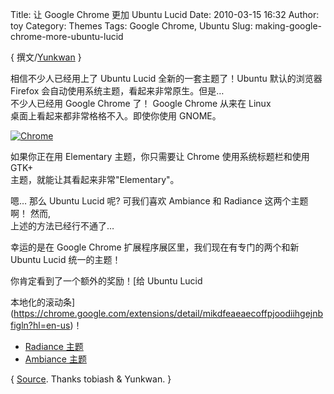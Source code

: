 Title: 让 Google Chrome 更加 Ubuntu Lucid
Date: 2010-03-15 16:32
Author: toy
Category: Themes
Tags: Google Chrome, Ubuntu
Slug: making-google-chrome-more-ubuntu-lucid

{ 撰文/[Yunkwan](http://yunkwan.wordpress.com) }

相信不少人已经用上了 Ubuntu Lucid 全新的一套主题了！Ubuntu 默认的浏览器
Firefox 会自动使用系统主题，看起来非常原生。但是…  
不少人已经用 Google Chrome 了！ Google Chrome 从来在 Linux  
桌面上看起来都非常格格不入。即使你使用 GNOME。

[![Chrome](http://i.linuxtoy.org/images/2010/03/chrome\\\_for\\\_lucid-thumb.png)](http://i.linuxtoy.org/images/2010/03/chrome\\\_for\\\_lucid.png)

如果你正在用 Elementary 主题，你只需要让 Chrome 使用系统标题栏和使用
GTK+  
主题，就能让其看起来非常"Elementary"。

嗯… 那么 Ubuntu Lucid 呢? 可我们喜欢 Ambiance 和 Radiance 这两个主题啊！
然而,  
上述的方法已经行不通了…

幸运的是在 Google Chrome 扩展程序展区里，我们现在有专门的两个和新 Ubuntu
Lucid 统一的主题！

你肯定看到了一个额外的奖励！[给 Ubuntu Lucid  

本地化的滚动条](https://chrome.google.com/extensions/detail/mikdfeaeaecoffpjoodiihgejnbfigln?hl=en-us)！

+ [Radiance
主题](https://chrome.google.com/extensions/detail/nhcggnkgnnjofaalfnbdfhkejpjolbce?hl=en-us)  
+ [Ambiance
主题](https://chrome.google.com/extensions/detail/elnmibmpefhmfgphdphdncoogpbfmlbp?hl=en-us)

{
[Source](http://yunkwan.wordpress.com/2010/03/15/%e8%ae%a9google-chrome%e6%9b%b4%e5%8a%a0ubuntu-lucid/).
Thanks tobiash & Yunkwan. }
